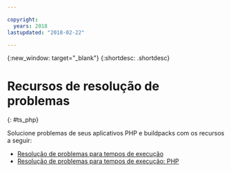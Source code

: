 ```yaml
---

copyright:
  years: 2018
lastupdated: "2018-02-22"

---
```


{:new_window: target="_blank"}
{:shortdesc: .shortdesc}

# Recursos de resolução de problemas
{: #ts_php}

Solucione problemas de seus aplicativos PHP e buildpacks com os recursos a seguir:

* [Resolução de problemas para tempos de execução](../../troubleshoot/ts_runtimes.html#runtimes)
* [Resolução de problemas para tempos de execução: PHP](../../troubleshoot/ts_runtimes.html#ts_php)
